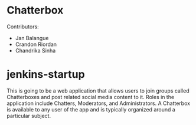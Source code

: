 # Chatterbox

Contributors:
* Jan Balangue
* Crandon Riordan
* Chandrika Sinha
# jenkins-startup
This is going to be a web application that allows users to join groups 
called Chatterboxes 
and post related social media content to it.  Roles in the application 
include Chatters, 
Moderators, and Administrators. A Chatterbox is available to any user 
of the app and is 
typically organized around a particular subject.

